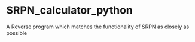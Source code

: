 # SRPN_calculator_python
A Reverse program which matches the functionality of SRPN as closely as possible
